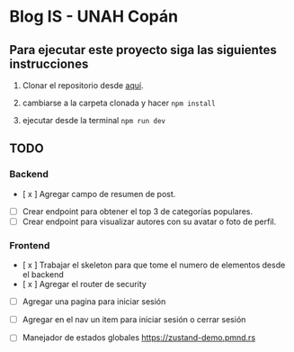 # Blog IS - UNAH Copán

## Para ejecutar este proyecto siga las siguientes instrucciones

1. Clonar el repositorio desde [aquí](https://link-url-here.org).

2. cambiarse a la carpeta clonada y hacer `npm install`

3. ejecutar desde la terminal `npm run dev`

## TODO

### Backend

- [ x ] Agregar campo de resumen de post.
- [ ] Crear endpoint para obtener el top 3 de categorías populares.
- [ ] Crear endpoint para visualizar autores con su avatar o foto de perfil. 
### Frontend

- [ x ] Trabajar el skeleton para que tome el numero de elementos desde el backend
- [ x ] Agregar el router de security
- [ ] Agregar una pagina para iniciar sesión
- [ ] Agregar en el nav un item para iniciar sesión o cerrar sesión
- [ ] Manejador de estados globales https://zustand-demo.pmnd.rs

